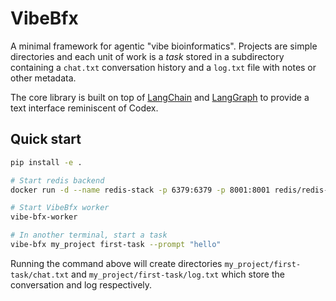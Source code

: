 # VibeBfx

A minimal framework for agentic "vibe bioinformatics".  Projects are
simple directories and each unit of work is a *task* stored in a
subdirectory containing a `chat.txt` conversation history and a `log.txt`
file with notes or other metadata.

The core library is built on top of [LangChain](https://python.langchain.com)
and [LangGraph](https://langchain-ai.github.io/langgraph/) to provide a
text interface reminiscent of Codex.

## Quick start

```bash
pip install -e .

# Start redis backend
docker run -d --name redis-stack -p 6379:6379 -p 8001:8001 redis/redis-stack:latest

# Start VibeBfx worker
vibe-bfx-worker

# In another terminal, start a task
vibe-bfx my_project first-task --prompt "hello"
```

Running the command above will create directories
`my_project/first-task/chat.txt` and `my_project/first-task/log.txt` which
store the conversation and log respectively.
